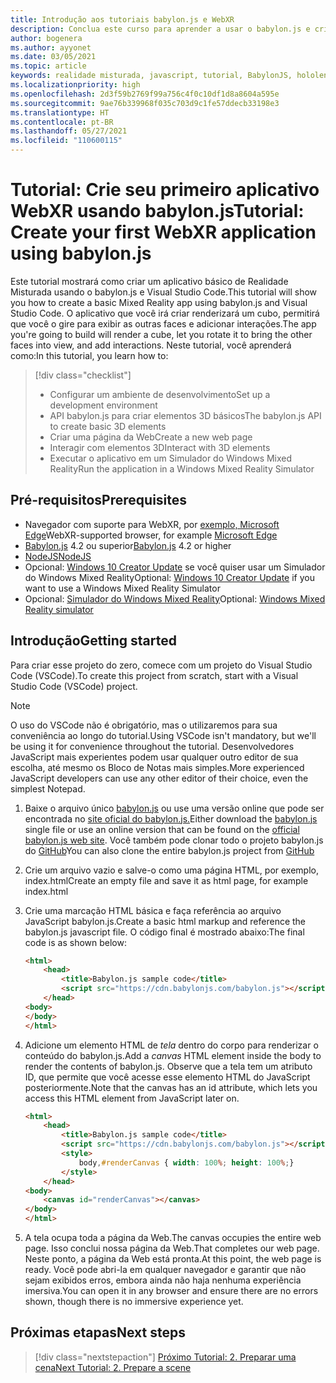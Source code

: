 ```yaml
---
title: Introdução aos tutoriais babylon.js e WebXR
description: Conclua este curso para aprender a usar o babylon.js e criar um aplicativo básico de Realidade Misturada.
author: bogenera
ms.author: ayyonet
ms.date: 03/05/2021
ms.topic: article
keywords: realidade misturada, javascript, tutorial, BabylonJS, hololens, realidade misturada, UWP, Windows 10, WebXR, web de imersão
ms.localizationpriority: high
ms.openlocfilehash: 2d3f59b2769f99a756c4f0c10df1d8a8604a595e
ms.sourcegitcommit: 9ae76b339968f035c703d9c1fe57ddecb33198e3
ms.translationtype: HT
ms.contentlocale: pt-BR
ms.lasthandoff: 05/27/2021
ms.locfileid: "110600115"
---
```

# <a name="tutorial-create-your-first-webxr-application-using-babylonjs"></a><span data-ttu-id="20a1b-104">Tutorial: Crie seu primeiro aplicativo WebXR usando babylon.js</span><span class="sxs-lookup"><span data-stu-id="20a1b-104">Tutorial: Create your first WebXR application using babylon.js</span></span>

<span data-ttu-id="20a1b-105">Este tutorial mostrará como criar um aplicativo básico de Realidade Misturada usando o babylon.js e Visual Studio Code.</span><span class="sxs-lookup"><span data-stu-id="20a1b-105">This tutorial will show you how to create a basic Mixed Reality app using babylon.js and Visual Studio Code.</span></span> <span data-ttu-id="20a1b-106">O aplicativo que você irá criar renderizará um cubo, permitirá que você o gire para exibir as outras faces e adicionar interações.</span><span class="sxs-lookup"><span data-stu-id="20a1b-106">The app you're going to build will render a cube, let you rotate it to bring the other faces into view, and add interactions.</span></span> <span data-ttu-id="20a1b-107">Neste tutorial, você aprenderá como:</span><span class="sxs-lookup"><span data-stu-id="20a1b-107">In this tutorial, you learn how to:</span></span>

> [!div class="checklist"]
> * <span data-ttu-id="20a1b-108">Configurar um ambiente de desenvolvimento</span><span class="sxs-lookup"><span data-stu-id="20a1b-108">Set up a development environment</span></span>
> * <span data-ttu-id="20a1b-109">API babylon.js para criar elementos 3D básicos</span><span class="sxs-lookup"><span data-stu-id="20a1b-109">The babylon.js API to create basic 3D elements</span></span>  
> * <span data-ttu-id="20a1b-110">Criar uma página da Web</span><span class="sxs-lookup"><span data-stu-id="20a1b-110">Create a new web page</span></span>
> * <span data-ttu-id="20a1b-111">Interagir com elementos 3D</span><span class="sxs-lookup"><span data-stu-id="20a1b-111">Interact with 3D elements</span></span>
> * <span data-ttu-id="20a1b-112">Executar o aplicativo em um Simulador do Windows Mixed Reality</span><span class="sxs-lookup"><span data-stu-id="20a1b-112">Run the application in a Windows Mixed Reality Simulator</span></span>

## <a name="prerequisites"></a><span data-ttu-id="20a1b-113">Pré-requisitos</span><span class="sxs-lookup"><span data-stu-id="20a1b-113">Prerequisites</span></span>

* <span data-ttu-id="20a1b-114">Navegador com suporte para WebXR, por [exemplo, Microsoft Edge](../../../../whats-new/new-microsoft-edge.md)</span><span class="sxs-lookup"><span data-stu-id="20a1b-114">WebXR-supported browser, for example [Microsoft Edge](../../../../whats-new/new-microsoft-edge.md)</span></span>
* <span data-ttu-id="20a1b-115">[Babylon.js](https://doc.babylonjs.com/divingDeeper/developWithBjs/frameworkVers) 4.2 ou superior</span><span class="sxs-lookup"><span data-stu-id="20a1b-115">[Babylon.js](https://doc.babylonjs.com/divingDeeper/developWithBjs/frameworkVers) 4.2 or higher</span></span>
* [<span data-ttu-id="20a1b-116">NodeJS</span><span class="sxs-lookup"><span data-stu-id="20a1b-116">NodeJS</span></span>](https://nodejs.org/)
* <span data-ttu-id="20a1b-117">Opcional: [Windows 10 Creator Update](https://www.microsoft.com/software-download/windows10) se você quiser usar um Simulador do Windows Mixed Reality</span><span class="sxs-lookup"><span data-stu-id="20a1b-117">Optional: [Windows 10 Creator Update](https://www.microsoft.com/software-download/windows10) if you want to use a Windows Mixed Reality Simulator</span></span>
* <span data-ttu-id="20a1b-118">Opcional: [Simulador do Windows Mixed Reality](../../../platform-capabilities-and-apis/using-the-windows-mixed-reality-simulator.md)</span><span class="sxs-lookup"><span data-stu-id="20a1b-118">Optional: [Windows Mixed Reality simulator](../../../platform-capabilities-and-apis/using-the-windows-mixed-reality-simulator.md)</span></span>

## <a name="getting-started"></a><span data-ttu-id="20a1b-119">Introdução</span><span class="sxs-lookup"><span data-stu-id="20a1b-119">Getting started</span></span>

<span data-ttu-id="20a1b-120">Para criar esse projeto do zero, comece com um projeto do Visual Studio Code (VSCode).</span><span class="sxs-lookup"><span data-stu-id="20a1b-120">To create this project from scratch, start with a Visual Studio Code (VSCode) project.</span></span>

> [!NOTE]
> <span data-ttu-id="20a1b-121">O uso do VSCode não é obrigatório, mas o utilizaremos para sua conveniência ao longo do tutorial.</span><span class="sxs-lookup"><span data-stu-id="20a1b-121">Using VSCode isn't mandatory, but we'll be using it for convenience throughout the tutorial.</span></span> <span data-ttu-id="20a1b-122">Desenvolvedores JavaScript mais experientes podem usar qualquer outro editor de sua escolha, até mesmo os Bloco de Notas mais simples.</span><span class="sxs-lookup"><span data-stu-id="20a1b-122">More experienced JavaScript developers can use any other editor of their choice, even the simplest Notepad.</span></span>

1. <span data-ttu-id="20a1b-123">Baixe o arquivo único [babylon.js](https://doc.babylonjs.com/divingDeeper/developWithBjs/frameworkVers) ou use uma versão online que pode ser encontrada no [site oficial do babylon.js.](https://doc.babylonjs.com/divingDeeper/developWithBjs/frameworkVers)</span><span class="sxs-lookup"><span data-stu-id="20a1b-123">Either download the [babylon.js](https://doc.babylonjs.com/divingDeeper/developWithBjs/frameworkVers) single file or use an online version that can be found on the [official babylon.js web site](https://doc.babylonjs.com/divingDeeper/developWithBjs/frameworkVers).</span></span> <span data-ttu-id="20a1b-124">Você também pode clonar todo o projeto babylon.js do [GitHub](https://github.com/BabylonJS/Babylon.js)</span><span class="sxs-lookup"><span data-stu-id="20a1b-124">You can also clone the entire babylon.js project from [GitHub](https://github.com/BabylonJS/Babylon.js)</span></span>
1. <span data-ttu-id="20a1b-125">Crie um arquivo vazio e salve-o como uma página HTML, por exemplo, index.html</span><span class="sxs-lookup"><span data-stu-id="20a1b-125">Create an empty file and save it as html page, for example index.html</span></span>
1. <span data-ttu-id="20a1b-126">Crie uma marcação HTML básica e faça referência ao arquivo JavaScript babylon.js.</span><span class="sxs-lookup"><span data-stu-id="20a1b-126">Create a basic html markup and reference the babylon.js javascript file.</span></span> <span data-ttu-id="20a1b-127">O código final é mostrado abaixo:</span><span class="sxs-lookup"><span data-stu-id="20a1b-127">The final code is as shown below:</span></span>

    ```html
    <html>
        <head>
            <title>Babylon.js sample code</title>
            <script src="https://cdn.babylonjs.com/babylon.js"></script>
        </head>
    <body>
    </body>
    </html>
    ```

1. <span data-ttu-id="20a1b-128">Adicione um elemento HTML de *tela* dentro do corpo para renderizar o conteúdo do babylon.js.</span><span class="sxs-lookup"><span data-stu-id="20a1b-128">Add a *canvas* HTML element inside the body to render the contents of babylon.js.</span></span> <span data-ttu-id="20a1b-129">Observe que a tela tem um atributo ID, que permite que você acesse esse elemento HTML do JavaScript posteriormente.</span><span class="sxs-lookup"><span data-stu-id="20a1b-129">Note that the canvas has an id attribute, which lets you access this HTML element from JavaScript later on.</span></span>

    ```html
    <html>
        <head>
            <title>Babylon.js sample code</title>
            <script src="https://cdn.babylonjs.com/babylon.js"></script>
            <style>
                body,#renderCanvas { width: 100%; height: 100%;}
            </style>
        </head>
    <body>
        <canvas id="renderCanvas"></canvas>
    </body>
    </html>
    ```

1. <span data-ttu-id="20a1b-130">A tela ocupa toda a página da Web.</span><span class="sxs-lookup"><span data-stu-id="20a1b-130">The canvas occupies the entire web page.</span></span> <span data-ttu-id="20a1b-131">Isso conclui nossa página da Web.</span><span class="sxs-lookup"><span data-stu-id="20a1b-131">That completes our web page.</span></span> <span data-ttu-id="20a1b-132">Neste ponto, a página da Web está pronta.</span><span class="sxs-lookup"><span data-stu-id="20a1b-132">At this point, the web page is ready.</span></span> <span data-ttu-id="20a1b-133">Você pode abri-la em qualquer navegador e garantir que não sejam exibidos erros, embora ainda não haja nenhuma experiência imersiva.</span><span class="sxs-lookup"><span data-stu-id="20a1b-133">You can open it in any browser and ensure there are no errors shown, though there is no immersive experience yet.</span></span>

## <a name="next-steps"></a><span data-ttu-id="20a1b-134">Próximas etapas</span><span class="sxs-lookup"><span data-stu-id="20a1b-134">Next steps</span></span>

> [!div class="nextstepaction"]
> [<span data-ttu-id="20a1b-135">Próximo Tutorial: 2. Preparar uma cena</span><span class="sxs-lookup"><span data-stu-id="20a1b-135">Next Tutorial: 2. Prepare a scene</span></span>](prepare-scene-02.md)